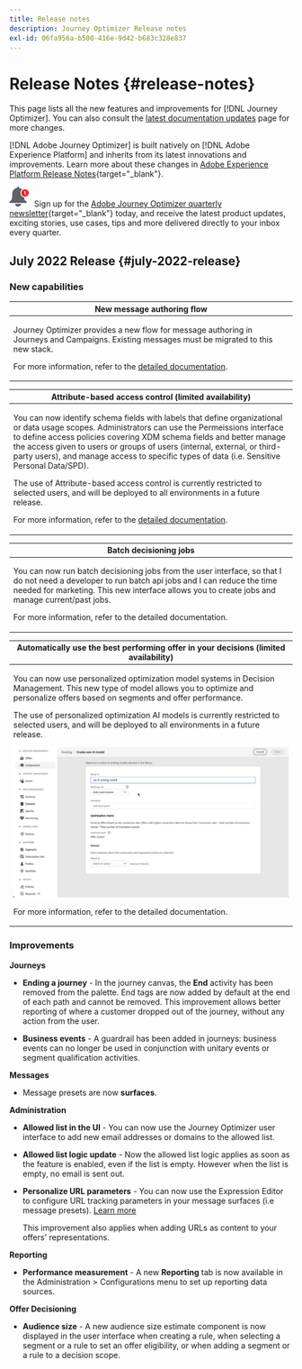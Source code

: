 ```yaml
---
title: Release notes
description: Journey Optimizer Release notes
exl-id: 06fa956a-b500-416e-9d42-b683c328e837
---
```

# Release Notes {#release-notes}

This page lists all the new features and improvements for [!DNL Journey Optimizer]. You can also consult the [latest documentation updates](documentation-updates.md) page for more changes.

[!DNL Adobe Journey Optimizer] is built natively on [!DNL Adobe Experience Platform] and inherits from its latest innovations and improvements. Learn more about these changes in [Adobe Experience Platform Release Notes](https://experienceleague.adobe.com/docs/experience-platform/release-notes/latest.html){target="_blank"}.

![Newsletter](../assets/do-not-localize/nl-icon.png) Sign up for the [Adobe Journey Optimizer quarterly newsletter](https://www.adobe.com/subscription/Adobe_Journey_Optimizer_NL.html){target="_blank"} today, and receive the latest product updates, exciting stories, use cases, tips and more delivered directly to your inbox every quarter. 

## July 2022 Release {#july-2022-release}

### New capabilities 

<table>
<thead>
<tr>
<th><strong>New message authoring flow</strong><br/></th>
</tr>
</thead>
<tbody>
<tr>
<td>
<p>Journey Optimizer provides a new flow for message authoring in Journeys and Campaigns. Existing messages must be migrated to this new stack.</p>
<p>For more information, refer to the <a href="inline-messages.md">detailed documentation</a>.</p>
</td>
</tr>
</tbody>
</table>


<table>
<thead>
<tr>
<th><strong>Attribute-based access control (limited availability)</strong><br/></th>
</tr>
</thead>
<tbody>
<tr>
<td>
<p>You can now identify schema fields with labels that define organizational or data usage scopes. Administrators can use the Permeissions interface to define access policies covering XDM schema fields and better manage the access given to users or groups of users (internal, external, or third-party users), and manage access to specific types of data (i.e. Sensitive Personal Data/SPD).</p>
<p>The use of Attribute-based access control is currently restricted to selected users, and will be deployed to all environments in a future release.</p>
<p>For more information, refer to the <a href="inline-messages.md">detailed documentation</a>.</p>
</td>
</tr>
</tbody>
</table>

<table>
<thead>
<tr>
<th><strong>Batch decisioning jobs</strong><br/></th>
</tr>
</thead>
<tbody>
<tr>
<td>
<p>You can now run batch decisioning jobs from the user interface, so that I do not need a developer to run batch api jobs and I can reduce the time needed for marketing. This new interface allows you to create jobs and manage current/past jobs.</p>
<p>For more information, refer to the detailed documentation.</p>
</td>
</tr>
</tbody>
</table>

<table>
<thead>
<tr>
<th><strong>Automatically use the best performing offer in your decisions (limited availability)</strong><br/></th>
</tr>
</thead>
<tbody>
<tr>
<td>
<p>You can now use personalized optimization model systems in Decision Management. This new type of model allows you to optimize and personalize offers based on segments and offer performance.</p>
<p>The use of personalized optimization AI models is currently restricted to selected users, and will be deployed to all environments in a future release.</p>
<img src="assets/do-not-localize/ai-ranking.gif"/>
<p>For more information, refer to the detailed documentation.</p>
</td>
</tr>
</tbody>
</table>

### Improvements

**Journeys**

* **Ending a journey** - In the journey canvas, the **End** activity has been removed from the palette. End tags are now added by default at the end of each path and cannot be removed. This improvement allows better reporting of where a customer dropped out of the journey, without any action from the user.

* **Business events** - A guardrail has been added in journeys: business events can no longer be used in conjunction with unitary events or segment qualification activities.

**Messages**

* Message presets are now **surfaces**.

**Administration**

* **Allowed list in the UI** - You can now use the Journey Optimizer user interface to add new email addresses or domains to the allowed list.

* **Allowed list logic update** - Now the allowed list logic applies as soon as the feature is enabled, even if the list is empty. However when the list is empty, no email is sent out.	

* **Personalize URL parameters** - You can now use the Expression Editor to configure URL tracking parameters in your message surfaces (i.e message presets). [Learn more](../configuration/email-settings.md#url-tracking)

    This improvement also applies when adding URLs as content to your offers' representations.


**Reporting**

* **Performance measurement** - A new **Reporting** tab is now available in the Administration > Configurations menu to set up reporting data sources.

**Offer Decisioning**

* **Audience size** - A new audience size estimate component is now displayed in the user interface when creating a rule, when selecting a segment or a rule to set an offer eligibility, or when adding a segment or a rule to a decision scope.
